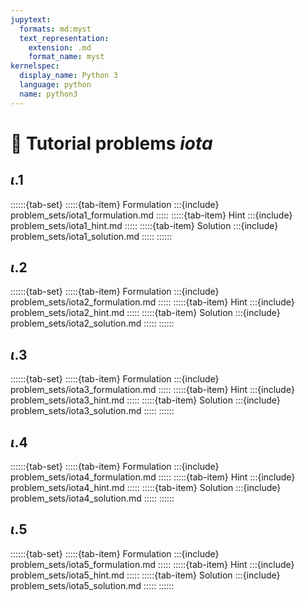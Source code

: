 ```yaml
---
jupytext:
  formats: md:myst
  text_representation:
    extension: .md
    format_name: myst
kernelspec:
  display_name: Python 3
  language: python
  name: python3
---
```


# 🔬 Tutorial problems *iota*


## $\iota$.1

::::::{tab-set}
:::::{tab-item} Formulation
:::{include} problem_sets/iota1_formulation.md
:::::
:::::{tab-item} Hint
:::{include} problem_sets/iota1_hint.md
:::::
:::::{tab-item} Solution
:::{include} problem_sets/iota1_solution.md
:::::
::::::

## $\iota$.2

::::::{tab-set}
:::::{tab-item} Formulation
:::{include} problem_sets/iota2_formulation.md
:::::
:::::{tab-item} Hint
:::{include} problem_sets/iota2_hint.md
:::::
:::::{tab-item} Solution
:::{include} problem_sets/iota2_solution.md
:::::
::::::

## $\iota$.3

::::::{tab-set}
:::::{tab-item} Formulation
:::{include} problem_sets/iota3_formulation.md
:::::
:::::{tab-item} Hint
:::{include} problem_sets/iota3_hint.md
:::::
:::::{tab-item} Solution
:::{include} problem_sets/iota3_solution.md
:::::
::::::

## $\iota$.4

::::::{tab-set}
:::::{tab-item} Formulation
:::{include} problem_sets/iota4_formulation.md
:::::
:::::{tab-item} Hint
:::{include} problem_sets/iota4_hint.md
:::::
:::::{tab-item} Solution
:::{include} problem_sets/iota4_solution.md
:::::
::::::

## $\iota$.5

::::::{tab-set}
:::::{tab-item} Formulation
:::{include} problem_sets/iota5_formulation.md
:::::
:::::{tab-item} Hint
:::{include} problem_sets/iota5_hint.md
:::::
:::::{tab-item} Solution
:::{include} problem_sets/iota5_solution.md
:::::
::::::

